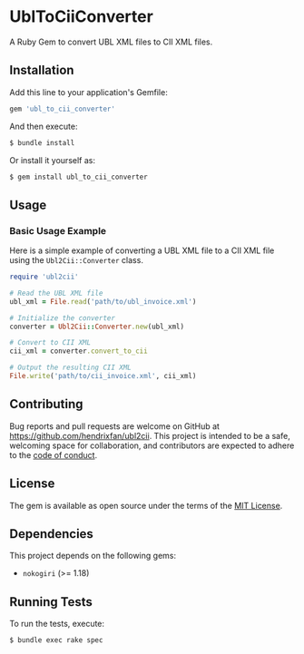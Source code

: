 # UblToCiiConverter

A Ruby Gem to convert UBL XML files to CII XML files.

## Installation

Add this line to your application's Gemfile:

```ruby
gem 'ubl_to_cii_converter'
```

And then execute:

```bash
$ bundle install
```

Or install it yourself as:

```bash
$ gem install ubl_to_cii_converter
```

## Usage

### Basic Usage Example

Here is a simple example of converting a UBL XML file to a CII XML file using the `Ubl2Cii::Converter` class.

```ruby
require 'ubl2cii'

# Read the UBL XML file
ubl_xml = File.read('path/to/ubl_invoice.xml')

# Initialize the converter
converter = Ubl2Cii::Converter.new(ubl_xml)

# Convert to CII XML
cii_xml = converter.convert_to_cii

# Output the resulting CII XML
File.write('path/to/cii_invoice.xml', cii_xml)
```

## Contributing

Bug reports and pull requests are welcome on GitHub at https://github.com/hendrixfan/ubl2cii. This project is intended to be a safe, welcoming space for collaboration, and contributors are expected to adhere to the [code of conduct](https://github.com/hendrixfan/ubl2cii/blob/main/CODE_OF_CONDUCT.md).

## License

The gem is available as open source under the terms of the [MIT License](https://opensource.org/licenses/MIT).

## Dependencies

This project depends on the following gems:

- `nokogiri` (>= 1.18)

## Running Tests

To run the tests, execute:

```bash
$ bundle exec rake spec
```
